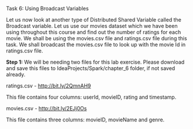 Task 6: Using Broadcast Variables

Let us now look at another type of Distributed Shared Variable called the Broadcast variable. Let us use our movies dataset which we have been using throughout this course and find out the number of ratings for each movie. We shall be using the movies.csv file and ratings.csv file during this task. We shall broadcast the movies.csv file to look up with the movie Id in ratings.csv file.

**Step 1:** We will be needing two files for this lab exercise. Please download and save this files to IdeaProjects/Spark/chapter_6 folder, if not saved already.

ratings.csv - http://bit.ly/2QmnAH9

This file contains four columns: userId, movieID, rating and timestamp.

movies.csv - http://bit.ly/2EJj0Os

This file contains three columns: movieID, movieName and genre.
